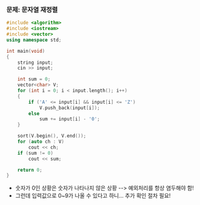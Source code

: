 ### 문제: 문자열 재정렬

```C++
#include <algorithm>
#include <iostream>
#include <vector>
using namespace std;

int main(void)
{
    string input;
    cin >> input;

    int sum = 0;
    vector<char> V;
    for (int i = 0; i < input.length(); i++)
    {
        if ('A' <= input[i] && input[i] <= 'Z')
            V.push_back(input[i]);
        else
            sum += input[i] - '0';
    }

    sort(V.begin(), V.end());
    for (auto ch : V)
        cout << ch;
    if (sum != 0)
        cout << sum;

    return 0;
}
```

* 숫자가 0인 상황은 숫자가 나타나지 않은 상황 --> 예외처리를 항상 염두해야 함!
* 그런데 입력값으로 0~9가 나올 수 있다고 하니... 추가 확인 절차 필요!
